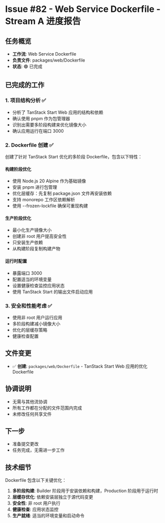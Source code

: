 # Issue #82 - Web Service Dockerfile - Stream A 进度报告

## 任务概览
- **工作流**: Web Service Dockerfile
- **负责文件**: packages/web/Dockerfile  
- **状态**: 🟢 已完成

## 已完成的工作

### 1. 项目结构分析 ✅
- 分析了 TanStack Start Web 应用的结构和依赖
- 确认使用 pnpm 作为包管理器
- 识别出需要多阶段构建来优化镜像大小
- 确认应用运行在端口 3000

### 2. Dockerfile 创建 ✅
创建了针对 TanStack Start 优化的多阶段 Dockerfile，包含以下特性：

#### 构建阶段优化
- 使用 Node.js 20 Alpine 作为基础镜像
- 安装 pnpm 进行包管理
- 优化层缓存：先复制 package.json 文件再安装依赖
- 支持 monorepo 工作区依赖解析
- 使用 --frozen-lockfile 确保可重现构建

#### 生产阶段优化  
- 最小化生产镜像大小
- 创建非 root 用户提高安全性
- 只安装生产依赖
- 从构建阶段复制构建产物

#### 运行时配置
- 暴露端口 3000
- 配置适当的环境变量
- 设置健康检查监控应用状态
- 使用 TanStack Start 的输出文件启动应用

### 3. 安全和性能考虑 ✅
- 使用非 root 用户运行应用
- 多阶段构建减小镜像大小
- 优化的层缓存策略
- 健康检查配置

## 文件变更
- ✅ **创建**: `packages/web/Dockerfile` - TanStack Start Web 应用的优化 Dockerfile

## 协调说明
- 无需与其他流协调
- 所有工作都在分配的文件范围内完成
- 未修改任何共享文件

## 下一步
- 准备提交更改
- 任务完成，无需进一步工作

## 技术细节
Dockerfile 包含以下关键优化：
1. **多阶段构建**: Builder 阶段用于安装依赖和构建，Production 阶段用于运行时
2. **层缓存优化**: 依赖安装层独立于源代码变更
3. **安全性**: 非 root 用户执行
4. **健康检查**: 应用状态监控
5. **生产就绪**: 适当的环境变量和启动命令